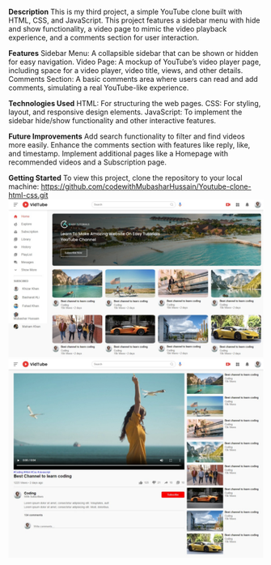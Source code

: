 **Description**
This is my third project, a simple YouTube clone built with HTML, CSS, and JavaScript. This project features a sidebar menu with hide and show functionality, a video page to mimic the video playback experience, and a comments section for user interaction.

**Features**
Sidebar Menu: A collapsible sidebar that can be shown or hidden for easy navigation.
Video Page: A mockup of YouTube’s video player page, including space for a video player, video title, views, and other details.
Comments Section: A basic comments area where users can read and add comments, simulating a real YouTube-like experience.

**Technologies Used**
HTML: For structuring the web pages.
CSS: For styling, layout, and responsive design elements.
JavaScript: To implement the sidebar hide/show functionality and other interactive features.

**Future Improvements**
Add search functionality to filter and find videos more easily.
Enhance the comments section with features like reply, like, and timestamp.
Implement additional pages like a Homepage with recommended videos and a Subscription page.

**Getting Started**
To view this project, clone the repository to your local machine:
https://github.com/codewithMubasharHussain/Youtube-clone-html-css.git
 ![Youtube Front Page](https://github.com/codewithMubasharHussain/Youtube-clone-html-css/blob/main/front%20page%20youtube.jpeg)
  ![Video Page](https://github.com/codewithMubasharHussain/Youtube-clone-html-css/blob/main/video%20page.jpeg)
